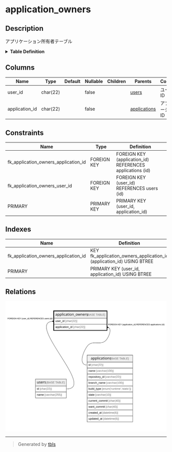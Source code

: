 # application_owners

## Description

アプリケーション所有者テーブル

<details>
<summary><strong>Table Definition</strong></summary>

```sql
CREATE TABLE `application_owners` (
  `user_id` char(22) NOT NULL COMMENT 'ユーザーID',
  `application_id` char(22) NOT NULL COMMENT 'アプリケーションID',
  PRIMARY KEY (`user_id`,`application_id`),
  KEY `fk_application_owners_application_id` (`application_id`),
  CONSTRAINT `fk_application_owners_application_id` FOREIGN KEY (`application_id`) REFERENCES `applications` (`id`),
  CONSTRAINT `fk_application_owners_user_id` FOREIGN KEY (`user_id`) REFERENCES `users` (`id`)
) ENGINE=InnoDB DEFAULT CHARSET=utf8mb4 COLLATE=utf8mb4_general_ci COMMENT='アプリケーション所有者テーブル'
```

</details>

## Columns

| Name | Type | Default | Nullable | Children | Parents | Comment |
| ---- | ---- | ------- | -------- | -------- | ------- | ------- |
| user_id | char(22) |  | false |  | [users](users.md) | ユーザーID |
| application_id | char(22) |  | false |  | [applications](applications.md) | アプリケーションID |

## Constraints

| Name | Type | Definition |
| ---- | ---- | ---------- |
| fk_application_owners_application_id | FOREIGN KEY | FOREIGN KEY (application_id) REFERENCES applications (id) |
| fk_application_owners_user_id | FOREIGN KEY | FOREIGN KEY (user_id) REFERENCES users (id) |
| PRIMARY | PRIMARY KEY | PRIMARY KEY (user_id, application_id) |

## Indexes

| Name | Definition |
| ---- | ---------- |
| fk_application_owners_application_id | KEY fk_application_owners_application_id (application_id) USING BTREE |
| PRIMARY | PRIMARY KEY (user_id, application_id) USING BTREE |

## Relations

![er](application_owners.svg)

---

> Generated by [tbls](https://github.com/k1LoW/tbls)
